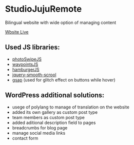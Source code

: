 # StudioJujuRemote
Bilingual website with wide option of managing content

[Wbsite Live](http://juju-duplica.stackstaging.com)

## Used JS libraries:
* [photoSwipeJS](http://photoswipe.com/)
* [waypointsJS](http://imakewebthings.com/waypoints/)
* [hamburgerJS](https://jonsuh.com/hamburgers/)
* [jquery-smooth-scrool](https://github.com/kswedberg/jquery-smooth-scroll)
* [gsap](https://greensock.com/examples-showcases) (used for glitch effect on buttons while hover)

## WordPress additional solutions:
* usege of polylang to manage of translation on the website 
* added its own gallery as custom post type
* team members as custom post type
* added aditional description field to pages
* breadcrumbs for blog page
* manage social media links
* contact form

